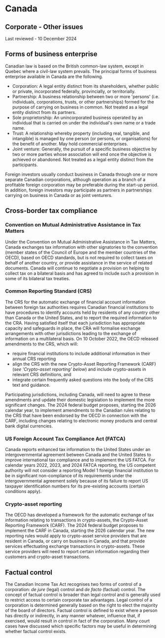 # Canada
## Corporate - Other issues
Last reviewed - 10 December 2024
## Forms of business enterprise
Canadian law is based on the British common-law system, except in Quebec where a civil-law system prevails. The principal forms of business enterprise available in Canada are the following.
  * Corporation: A legal entity distinct from its shareholders, whether public or private, incorporated federally, provincially, or territorially.
  * Partnership: A business relationship between two or more 'persons' (i.e. individuals, corporations, trusts, or other partnerships) formed for the purpose of carrying on business in common. Not treated as a legal entity distinct from its partners.
  * Sole proprietorship: An unincorporated business operated by an individual that is carried on under the individual's own name or a trade name.
  * Trust: A relationship whereby property (including real, tangible, and intangible) is managed by one person (or persons, or organisations) for the benefit of another. May hold commercial enterprises.
  * Joint venture: Generally, the pursuit of a specific business objective by two or more parties whose association will end once the objective is achieved or abandoned. Not treated as a legal entity distinct from the participants.


Foreign investors usually conduct business in Canada through one or more separate Canadian corporations, although operation as a branch of a profitable foreign corporation may be preferable during the start-up period. In addition, foreign investors may participate as partners in partnerships carrying on business in Canada or as joint venturers.
## Cross-border tax compliance
### Convention on Mutual Administrative Assistance in Tax Matters
Under the Convention on Mutual Administrative Assistance in Tax Matters, Canada exchanges tax information with other signatories to the convention (member states of the Council of Europe and the member countries of the OECD), based on OECD standards, but is not required to collect taxes on behalf of another country, or provide assistance in the service of related documents. Canada will continue to negotiate a provision on helping to collect tax on a bilateral basis and has agreed to include such a provision in some of its bilateral tax treaties.
### Common Reporting Standard (CRS)
The CRS for the automatic exchange of financial account information between foreign tax authorities requires Canadian financial institutions to have procedures to identify accounts held by residents of any country other than Canada or the United States, and to report the required information to the CRA. Having satisfied itself that each jurisdiction has appropriate capacity and safeguards in place, the CRA will formalise exchange arrangements with other jurisdictions leading to the exchange of information on a multilateral basis. On 10 October 2022, the OECD released amendments to the CRS, which will:
  * require financial institutions to include additional information in their annual CRS reporting
  * align the CRS with the new Crypto-Asset Reporting Framework (CARF) (_see 'Crypto-asset reporting' below_) and include crypto-assets in relevant CRS definitions, and
  * integrate certain frequently asked questions into the body of the CRS text and guidance.


Participating jurisdictions, including Canada, will need to agree to these amendments and update their domestic legislation to implement the more significant changes. The 2024 federal budget proposes, starting the 2026 calendar year, to implement amendments to the Canadian rules relating to the CRS that have been endorsed by the OECD in connection with the CARF, including changes relating to electronic money products and central bank digital currencies.
### US Foreign Account Tax Compliance Act (FATCA)
Canada reports enhanced tax information to the United States under an intergovernmental agreement between Canada and the United States to improve international tax compliance and to implement the US FATCA. For calendar years 2022, 2023, and 2024 FATCA reporting, the US competent authority will not consider a reporting Model 1 foreign financial institution to be in significant non-compliance of its requirements under the intergovernmental agreement solely because of its failure to report US taxpayer identification numbers for its pre-existing accounts (certain conditions apply).
### Crypto-asset reporting
The OECD has developed a framework for the automatic exchange of tax information relating to transactions in crypto-assets, the Crypto-Asset Reporting Framework (CARF). The 2024 federal budget proposes to implement the CARF in Canada, starting the 2026 calendar year. The new reporting rules would apply to crypto-asset service providers that are resident in Canada, or carry on business in Canada, and that provide services effectuating exchange transactions in crypto-assets. These service providers will need to report certain information regarding their customers and crypto-asset transactions.
## Factual control
The Canadian Income Tax Act recognises two forms of control of a corporation: _de jure_ (legal) control and _de facto_ (factual) control. The concept of factual control is broader than legal control and is generally used to restrict access to certain corporate tax advantages. Legal control of a corporation is determined generally based on the right to elect the majority of the board of directors. Factual control is defined to exist where a person has directly or indirectly, in any manner whatever, influence that, if exercised, would result in control in fact of the corporation. Many court cases have discussed which specific factors may be useful in determining whether factual control exists.
